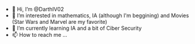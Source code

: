 - 👋 Hi, I’m @DarthIV02
- 👀 I’m interested in mathematics, IA (although I'm beggining) and Movies (Star Wars and Marvel are my favorite)
- 🌱 I’m currently learning IA and a bit of Ciber Security
- 📫 How to reach me ...
